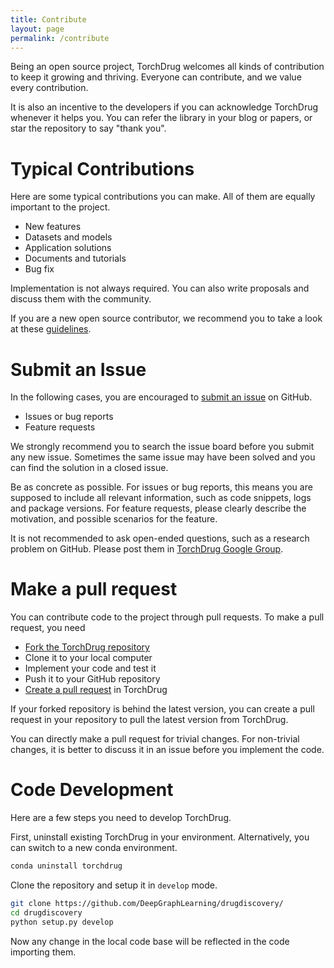 ```yaml
---
title: Contribute
layout: page
permalink: /contribute
---
```


Being an open source project, TorchDrug welcomes all kinds of contribution to keep it growing and thriving. Everyone can contribute, and we value every contribution.

It is also an incentive to the developers if you can acknowledge TorchDrug whenever it helps you. You can refer the library in your blog or papers, or star the repository to say "thank you".

# Typical Contributions

Here are some typical contributions you can make. All of them are equally important to the project.

- New features
- Datasets and models
- Application solutions
- Documents and tutorials
- Bug fix

Implementation is not always required. You can also write proposals and discuss them with the community.

If you are a new open source contributor, we recommend you to take a look at these [guidelines].

[guidelines]: http://www.contribution-guide.org/

# Submit an Issue

In the following cases, you are encouraged to [submit an issue] on GitHub.

[submit an issue]: https://github.com/DeepGraphLearning/drugdiscovery/issues

- Issues or bug reports
- Feature requests

We strongly recommend you to search the issue board before you submit any new issue. Sometimes the same issue may have been solved and you can find the solution in a closed issue.

Be as concrete as possible. For issues or bug reports, this means you are supposed to include all relevant information, such as code snippets, logs and package versions. For feature requests, please clearly describe the motivation, and possible scenarios for the feature.

It is not recommended to ask open-ended questions, such as a research problem on GitHub. Please post them in [TorchDrug Google Group].

[TorchDrug Google Group]: https://github.com/DeepGraphLearning/drugdiscovery/

# Make a pull request

You can contribute code to the project through pull requests. To make a pull request, you need

- [Fork the TorchDrug repository]
- Clone it to your local computer
- Implement your code and test it
- Push it to your GitHub repository
- [Create a pull request] in TorchDrug

[Fork the TorchDrug repository]: https://github.com/DeepGraphLearning/drugdiscovery/fork
[Create a pull request]: https://github.com/DeepGraphLearning/drugdiscovery/pulls

If your forked repository is behind the latest version, you can create a pull request in your repository to pull the latest version from TorchDrug.

You can directly make a pull request for trivial changes. For non-trivial changes, it is better to discuss it in an issue before you implement the code.

# Code Development

Here are a few steps you need to develop TorchDrug.

First, uninstall existing TorchDrug in your environment. Alternatively, you can switch to a new conda environment.

```bash
conda uninstall torchdrug
```

Clone the repository and setup it in `develop` mode.

```bash
git clone https://github.com/DeepGraphLearning/drugdiscovery/
cd drugdiscovery
python setup.py develop
```

Now any change in the local code base will be reflected in the code importing them.